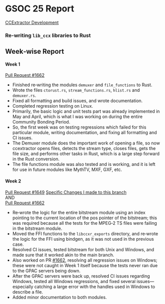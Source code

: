# GSOC 25 Report
[CCExtractor Development](https://summerofcode.withgoogle.com/programs/2025/organizations/ccextractor-development)
### Re-writing `lib_ccx` libraries to Rust

## Week‑wise Report

#### Week 1  
[Pull Request #1662](https://github.com/CCExtractor/ccextractor/pull/1662)

- Finished re‑writing the modules `demuxer` and `file_functions` to Rust.  
- Wrote the files `ctorust.rs`, `stream_functions.rs`, `hlist.rs` and `demuxer.rs`.  
- Fixed all formatting and build issues, and wrote documentation.  
- Completed regression testing on Linux.  
- Primarily, the basic logic and unit tests part was already implemented in May and April, which is what I was working on during the entire Community Bonding Period.  
- So, the first week was on testing regressions which failed for this particular module, writing documentation, and fixing all formatting and CI issues.  
- The Demuxer module does the important work of opening a file, so now ccextractor opens files, detects the stream type, closes files, gets the file size, and performs other tasks in Rust, which is a large step forward in the Rust conversion.  
- The file functions module was also tested and is working, and it is left for use in future modules like MythTV, MXF, GXF, etc.

#### Week 2  
[Pull Request #1649](https://github.com/CCExtractor/ccextractor/pull/1649) 
[Specific Changes I made to this branch](https://github.com/CCExtractor/ccextractor/pull/1649/commits/e04b43017138c3c1e94c245e9d1dd01de293dbed)<br>
AND  
[Pull Request #1662](https://github.com/CCExtractor/ccextractor/pull/1662)

- Re‑wrote the logic for the entire bitstream module using an index pointing to the current location of the pos pointer of the bitstream; this was required because all the tests for the MPEG‑2 TS files were failing in the bitstream module.  
- Moved the FFI functions to the `libccxr_exports` directory, and re‑wrote the logic for the FFI using bindgen, as it was not used in the previous case.  
- Resolved CI issues, tested bitstream for both Unix and Windows, and made sure that it worked akin to the main branch.  
- Also worked on PR [#1662](https://github.com/CCExtractor/ccextractor/pull/1662), resolving all regression issues on Windows; these were not caught in Week 1 itself because the tests never ran due to the GPAC servers being down.  
- After the GPAC servers were back up, resolved CI issues regarding Windows, tested all Windows regressions, and fixed several issues—especially catching a large error with the handles used in Windows to describe a file.  
- Added minor documentation to both modules.

